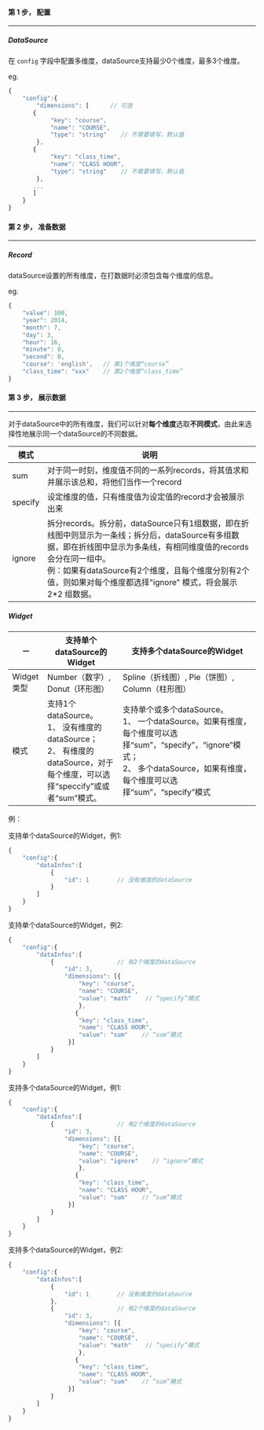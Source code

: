 #### 第 1 步， 配置
***
##### DataSource

在 `config` 字段中配置多维度，dataSource支持最少0个维度，最多3个维度。

eg.
```javascript
{
    "config":{
        "dimensions": [      // 可选
       {
            "key": "course",
            "name": "COURSE",
            "type": "string"    // 不需要填写，默认值
        },
       {
            "key": "class_time",
            "name": "CLASS HOUR",
            "type": "string"    // 不需要填写，默认值
        },
       ...
       ]
    }
}
```

#### 第 2 步， 准备数据
***
##### Record

dataSource设置的所有维度，在打数据时必须包含每个维度的信息。

eg.
```javascript
{
    "value": 100,
    "year": 2014,
    "month": 7,
    "day": 3,
    "hour": 16,
    "minute": 0,
    "second": 0,
    "course": 'english',   // 第1个维度“course”
    "class_time": "xxx"    // 第2个维度“class_time”
}
```

#### 第 3 步， 展示数据
***

对于dataSource中的所有维度，我们可以针对**每个维度**选取**不同模式**，由此来选择性地展示同一个dataSource的不同数据。

模式 | 说明
--- | ----
sum | 对于同一时刻，维度值不同的一系列records，将其值求和并展示该总和，将他们当作一个record
specify | 设定维度的值，只有维度值为设定值的record才会被展示出来
ignore | 拆分records。拆分前，dataSource只有1组数据，即在折线图中则显示为一条线；拆分后，dataSource有多组数据，即在折线图中显示为多条线，有相同维度值的records会分在同一组中。<br> 例：如果有dataSource有2个维度，且每个维度分别有2个值，则如果对每个维度都选择"ignore" 模式，将会展示 2*2 组数据。

##### Widget

－ | 支持单个dataSource的Widget | 支持多个dataSource的Widget
--- | --- | --- 
Widget类型 | Number（数字）, Donut（环形图） | Spline（折线图）, Pie（饼图）, Column（柱形图）
模式 | 支持1个dataSource。<br> 1、 没有维度的dataSource； <br> 2、 有维度的dataSource，对于每个维度，可以选择“speccify”或或者“sum”模式。 | 支持单个或多个dataSource。 <br> 1、 一个dataSource。如果有维度，每个维度可以选择“sum”，“specify”，“ignore”模式； <br> 2、 多个dataSource，如果有维度，每个维度可以选择“sum”，“specify”模式


例： 

支持单个dataSource的Widget，例1:
```javascript
{
    "config":{
        "dataInfos":[
            {
                "id": 1        // 没有维度的dataSource
            }
        ]
    }
}
```

支持单个dataSource的Widget，例2:
```javascript
{
    "config":{
        "dataInfos":[
            {                  // 有2个维度的dataSource
                "id": 3,
                "dimensions": [{
                    "key": "course",
                    "name": "COURSE",
                    "value": "math"    // “specify”模式
                    },
                   {
                    "key": "class_time",
                    "name": "CLASS HOUR",
                    "value": "sum"    // “sum”模式
                 }]
            }
        ]
    }
}
```

支持多个dataSource的Widget，例1:
```javascript
{
    "config":{
        "dataInfos":[
            {                  // 有2个维度的dataSource
                "id": 3,
                "dimensions": [{
                    "key": "course",
                    "name": "COURSE",
                    "value": "ignore"    // “ignore”模式
                    },
                   {
                    "key": "class_time",
                    "name": "CLASS HOUR",
                    "value": "sum"    // “sum”模式
                 }]
            }
        ]
    }
}
```

支持多个dataSource的Widget，例2:

```javascript
{
    "config":{
        "dataInfos":[
            {
                "id": 1        // 没有维度的dataSource
            },
            {                  // 有2个维度的dataSource
                "id": 3,
                "dimensions": [{
                    "key": "course",
                    "name": "COURSE",
                    "value": "math"    // “specify”模式
                    },
                   {
                    "key": "class_time",
                    "name": "CLASS HOUR",
                    "value": "sum"    // “sum”模式
                 }]
            }
        ]
    }
}
```
